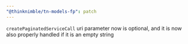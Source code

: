 ```yaml
---
"@thinknimble/tn-models-fp": patch
---
```


`createPaginatedServiceCall` uri parameter now is optional, and it is now also properly handled if it is an empty string
